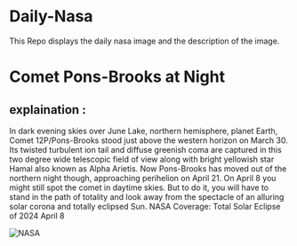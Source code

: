 # Daily-Nasa

This Repo displays the daily nasa image and the description of the image.

<!--NASA-->
# Comet Pons-Brooks at Night
## explaination :

In dark evening skies over June Lake, northern hemisphere, planet Earth, Comet 12P/Pons-Brooks stood just above the western horizon on March 30. Its twisted turbulent ion tail and diffuse greenish coma are captured in this two degree wide telescopic field of view along with bright yellowish star Hamal also known as Alpha Arietis. Now Pons-Brooks has moved out of the northern night though, approaching perihelion on April 21. On April 8 you might still spot the comet in daytime skies. But to do it, you will have to stand in the path of totality and look away from the spectacle of an alluring solar corona and totally eclipsed Sun.   NASA Coverage: Total Solar Eclipse of 2024 April 8

![NASA](https://apod.nasa.gov/apod/image/2404/12P_Pons_Brooks_2024_03_30_JuneLake_DEBartlett1024.jpg)
<!--/NASA-->